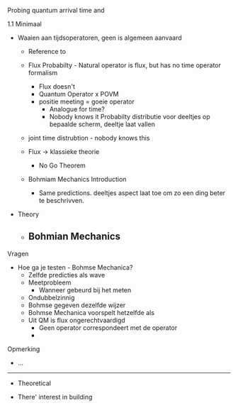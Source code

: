 Probing quantum arrival time and 

1.1 Minimaal
- Waaien aan tijdsoperatoren, geen is algemeen aanvaard
	- Reference to 
	- Flux Probabilty - Natural operator is flux, but has no time operator formalism
		- Flux doesn't 
		- Quantum Operator x POVM
		- positie meeting = goeie operator
			- Analogue for time?
			- Nobody knows it
	Probabilty distributie voor deeltjes op bepaalde scherm, deeltje laat vallen
	- joint time distrubtion - nobody knows this
	- Flux -> klassieke theorie
		- No Go Theorem
	


	- Bohmiam Mechanics Introduction
		- Same predictions. deeltjes aspect laat toe om zo een ding beter te beschrivven.

- Theory
	- Bohmian Mechanics
		- 


Vragen
- Hoe ga je testen - Bohmse Mechanica?
	- Zelfde predicties als wave
	- Meetprobleem
		- Wanneer gebeurd bij het meten
	- Ondubbelzinnig
	- Bohmse gegeven dezelfde wijzer
	- Bohmse Mechanica voorspelt hetzelfde als
	- Uit QM is flux ongerechtvaardigd
		- Geen operator correspondeert met de operator
		- 
	
Opmerking
- ...

---
- Theoretical 

- There' interest in building 
